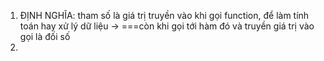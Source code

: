 1. ĐỊNH NGHĨA:  tham số là giá trị truyền vào khi gọi function, để làm tính toán hay xử lý dữ liệu
-> ===còn khi gọi tới hàm đó và truyền giá trị vào gọi là đối số
3. 